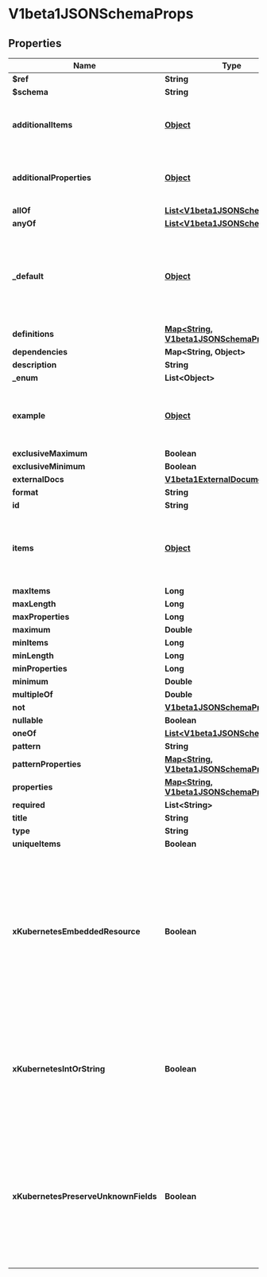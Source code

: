 

# V1beta1JSONSchemaProps

## Properties

Name | Type | Description | Notes
------------ | ------------- | ------------- | -------------
**$ref** | **String** |  |  [optional]
**$schema** | **String** |  |  [optional]
**additionalItems** | [**Object**](.md) | JSONSchemaPropsOrBool represents JSONSchemaProps or a boolean value. Defaults to true for the boolean property. |  [optional]
**additionalProperties** | [**Object**](.md) | JSONSchemaPropsOrBool represents JSONSchemaProps or a boolean value. Defaults to true for the boolean property. |  [optional]
**allOf** | [**List&lt;V1beta1JSONSchemaProps&gt;**](V1beta1JSONSchemaProps.md) |  |  [optional]
**anyOf** | [**List&lt;V1beta1JSONSchemaProps&gt;**](V1beta1JSONSchemaProps.md) |  |  [optional]
**_default** | [**Object**](.md) | default is a default value for undefined object fields. Defaulting is an alpha feature under the CustomResourceDefaulting feature gate. Defaulting requires spec.preserveUnknownFields to be false. |  [optional]
**definitions** | [**Map&lt;String, V1beta1JSONSchemaProps&gt;**](V1beta1JSONSchemaProps.md) |  |  [optional]
**dependencies** | **Map&lt;String, Object&gt;** |  |  [optional]
**description** | **String** |  |  [optional]
**_enum** | **List&lt;Object&gt;** |  |  [optional]
**example** | [**Object**](.md) | JSON represents any valid JSON value. These types are supported: bool, int64, float64, string, []interface{}, map[string]interface{} and nil. |  [optional]
**exclusiveMaximum** | **Boolean** |  |  [optional]
**exclusiveMinimum** | **Boolean** |  |  [optional]
**externalDocs** | [**V1beta1ExternalDocumentation**](V1beta1ExternalDocumentation.md) |  |  [optional]
**format** | **String** |  |  [optional]
**id** | **String** |  |  [optional]
**items** | [**Object**](.md) | JSONSchemaPropsOrArray represents a value that can either be a JSONSchemaProps or an array of JSONSchemaProps. Mainly here for serialization purposes. |  [optional]
**maxItems** | **Long** |  |  [optional]
**maxLength** | **Long** |  |  [optional]
**maxProperties** | **Long** |  |  [optional]
**maximum** | **Double** |  |  [optional]
**minItems** | **Long** |  |  [optional]
**minLength** | **Long** |  |  [optional]
**minProperties** | **Long** |  |  [optional]
**minimum** | **Double** |  |  [optional]
**multipleOf** | **Double** |  |  [optional]
**not** | [**V1beta1JSONSchemaProps**](V1beta1JSONSchemaProps.md) |  |  [optional]
**nullable** | **Boolean** |  |  [optional]
**oneOf** | [**List&lt;V1beta1JSONSchemaProps&gt;**](V1beta1JSONSchemaProps.md) |  |  [optional]
**pattern** | **String** |  |  [optional]
**patternProperties** | [**Map&lt;String, V1beta1JSONSchemaProps&gt;**](V1beta1JSONSchemaProps.md) |  |  [optional]
**properties** | [**Map&lt;String, V1beta1JSONSchemaProps&gt;**](V1beta1JSONSchemaProps.md) |  |  [optional]
**required** | **List&lt;String&gt;** |  |  [optional]
**title** | **String** |  |  [optional]
**type** | **String** |  |  [optional]
**uniqueItems** | **Boolean** |  |  [optional]
**xKubernetesEmbeddedResource** | **Boolean** | x-kubernetes-embedded-resource defines that the value is an embedded Kubernetes runtime.Object, with TypeMeta and ObjectMeta. The type must be object. It is allowed to further restrict the embedded object. kind, apiVersion and metadata are validated automatically. x-kubernetes-preserve-unknown-fields is allowed to be true, but does not have to be if the object is fully specified (up to kind, apiVersion, metadata). |  [optional]
**xKubernetesIntOrString** | **Boolean** | x-kubernetes-int-or-string specifies that this value is either an integer or a string. If this is true, an empty type is allowed and type as child of anyOf is permitted if following one of the following patterns:  1) anyOf:    - type: integer    - type: string 2) allOf:    - anyOf:      - type: integer      - type: string    - ... zero or more |  [optional]
**xKubernetesPreserveUnknownFields** | **Boolean** | x-kubernetes-preserve-unknown-fields stops the API server decoding step from pruning fields which are not specified in the validation schema. This affects fields recursively, but switches back to normal pruning behaviour if nested properties or additionalProperties are specified in the schema. This can either be true or undefined. False is forbidden. |  [optional]



